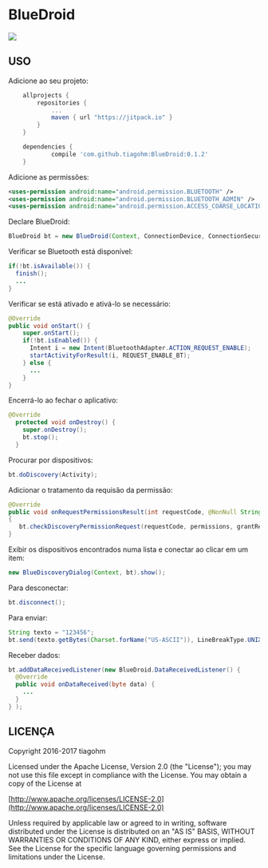 # BlueDroid

[![](https://jitpack.io/v/tiagohm/BlueDroid.svg)](https://jitpack.io/#tiagohm/BlueDroid)

## USO

Adicione ao seu projeto:
```gradle
	allprojects {
		repositories {
			...
			maven { url "https://jitpack.io" }
		}
	}
```
```gradle
	dependencies {
	        compile 'com.github.tiagohm:BlueDroid:0.1.2'
	}
```

Adicione as permissões:
```xml
<uses-permission android:name="android.permission.BLUETOOTH" />
<uses-permission android:name="android.permission.BLUETOOTH_ADMIN" />
<uses-permission android:name="android.permission.ACCESS_COARSE_LOCATION" />
```

Declare BlueDroid:
```java
BlueDroid bt = new BlueDroid(Context, ConnectionDevice, ConnectionSecure);
```

Verificar se Bluetooth está disponível:
```java
if(!bt.isAvailable()) {
  finish();
  ...
}
```

Verificar se está ativado e ativá-lo se necessário:
```java
@Override
public void onStart() {
    super.onStart();
    if(!bt.isEnabled()) {
      Intent i = new Intent(BluetoothAdapter.ACTION_REQUEST_ENABLE);
      startActivityForResult(i, REQUEST_ENABLE_BT);
    } else {
      ...
    }
}
```

Encerrá-lo ao fechar o aplicativo:
```java
@Override
  protected void onDestroy() {
    super.onDestroy();
    bt.stop();
  }
```

Procurar por dispositivos:
```java
bt.doDiscovery(Activity);
```

Adicionar o tratamento da requisão da permissão:
```java
@Override
public void onRequestPermissionsResult(int requestCode, @NonNull String[] permissions, @NonNull int[] grantResults)
{
   bt.checkDiscoveryPermissionRequest(requestCode, permissions, grantResults);
}
```

Exibir os dispositivos encontrados numa lista e conectar ao clicar em um item:
```java
new BlueDiscoveryDialog(Context, bt).show();
```

Para desconectar:
```java
bt.disconnect();
```

Para enviar:
```java
String texto = "123456";
bt.send(texto.getBytes(Charset.forName("US-ASCII")), LineBreakType.UNIX);
```

Receber dados:
```java
bt.addDataReceivedListener(new BlueDroid.DataReceivedListener() {
  @Override
  public void onDataReceived(byte data) {
    ...
  }
} );
```

## LICENÇA
Copyright 2016-2017 tiagohm

Licensed under the Apache License, Version 2.0 (the "License");
you may not use this file except in compliance with the License.
You may obtain a copy of the License at

[http://www.apache.org/licenses/LICENSE-2.0](http://www.apache.org/licenses/LICENSE-2.0)

Unless required by applicable law or agreed to in writing, software
distributed under the License is distributed on an "AS IS" BASIS,
WITHOUT WARRANTIES OR CONDITIONS OF ANY KIND, either express or implied.
See the License for the specific language governing permissions and
limitations under the License.
